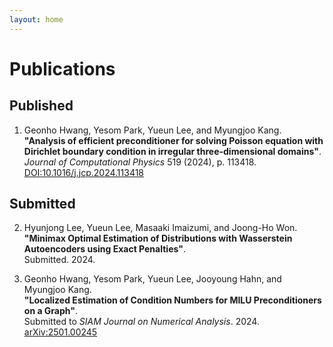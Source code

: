 ```yaml
---
layout: home
---
```


# Publications
## Published
1. Geonho Hwang, Yesom Park, Yueun Lee, and Myungjoo Kang.  
   **"Analysis of efficient preconditioner for solving Poisson equation with Dirichlet boundary condition in irregular three-dimensional domains"**.  
   *Journal of Computational Physics* 519 (2024), p. 113418.  
   [DOI:10.1016/j.jcp.2024.113418](https://doi.org/10.1016/j.jcp.2024.113418)

## Submitted
2. Hyunjong Lee, Yueun Lee, Masaaki Imaizumi, and Joong-Ho Won.  
   **"Minimax Optimal Estimation of Distributions with Wasserstein Autoencoders using Exact Penalties"**.  
   Submitted. 2024.

3. Geonho Hwang, Yesom Park, Yueun Lee, Jooyoung Hahn, and Myungjoo Kang.  
   **"Localized Estimation of Condition Numbers for MILU Preconditioners on a Graph"**.  
   Submitted to *SIAM Journal on Numerical Analysis*. 2024.  
   [arXiv:2501.00245](https://arxiv.org/abs/2501.00245)